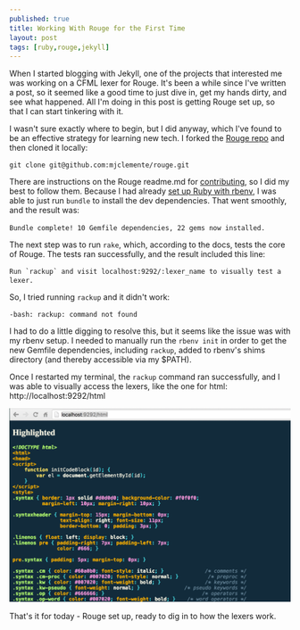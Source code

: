 ```yaml
---
published: true
title: Working With Rouge for the First Time
layout: post
tags: [ruby,rouge,jekyll]
---
```

When I started blogging with Jekyll, one of the projects that interested me was working on a CFML lexer for Rouge. It's been a while since I've written a post, so it seemed like a good time to just dive in, get my hands dirty, and see what happened. All I'm doing in this post is getting Rouge set up, so that I can start tinkering with it.

<!--more-->

I wasn't sure exactly where to begin, but I did anyway, which I've found to be an effective strategy for learning new tech. I forked the [Rouge repo](https://github.com/jneen/rouge) and then cloned it locally:

	git clone git@github.com:mjclemente/rouge.git

There are instructions on the Rouge readme.md for [contributing](https://github.com/jneen/rouge#contributing), so I did my best to follow them. Because I had already [set up Ruby with rbenv](http://blog.mattclemente.com/2016/02/23/getting-started-with-jekyll-part-1.html), I was able to just run `bundle` to install the dev dependencies. That went smoothly, and the result was:

`Bundle complete! 10 Gemfile dependencies, 22 gems now installed.`

The next step was to run  `rake`, which, according to the docs, tests the core of Rouge. The tests ran successfully, and the result included this line:

	Run `rackup` and visit localhost:9292/:lexer_name to visually test a lexer.

So, I tried running `rackup` and it didn't work:

	-bash: rackup: command not found

I had to do a little digging to resolve this, but it seems like the issue was with my rbenv setup. I needed to manually run the `rbenv init` in order to get the new Gemfile dependencies, including `rackup`, added to rbenv's shims directory (and thereby accessible via my $PATH).

Once I restarted my terminal, the `rackup` command ran successfully, and I was able to visually access the lexers, like the one for html: http://localhost:9292/html

![rouge html lexer preview](/public/assets/images/rouge-html-lexer-syntax-highlight-preview.png)

That's it for today - Rouge set up, ready to dig in to how the lexers work.
